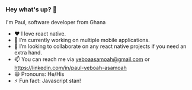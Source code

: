 ### Hey what's up? 👋

I'm Paul, software developer from Ghana 

-  ❤️ I love react native.
-  🔭 I’m currently working on multiple mobile applications.
- 👯 I’m looking to collaborate on any react native projects if you need an extra hand.
- 📫 You can reach me via yeboaasamoah@gmail.com or https://linkedin.com/in/paul-yeboah-asamoah
- 😄 Pronouns: He/His
- ⚡ Fun fact: Javascript stan!

<!-- - 🌱 I’m currently learning ... 
- 🤔 I’m looking for help with ...
- 💬 Ask me about ...
-->
